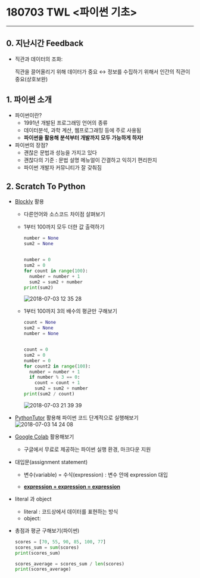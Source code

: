 # 180703 TWL <파이썬 기초>

-----------------------------------------------------



## 0. 지난시간 Feedback

* 직관과 데이터의 조화: 

  직관을 끌어올리기 위해 데이터가 중요 ↔ 정보를 수집하기 위해서 인간의 직관이 중요(상호보완)



## 1. 파이썬 소개

- 파이썬이란?
  * 1991년 개발된 프로그래밍 언어의 종류
  * 데이터분석, 과학 계산, 웹프로그래밍 등에 주로 사용됨
  * **파이썬을 활용해 분석부터 개발까지 모두 가능하게 하자!**
- 파이썬의 장점?
  - 괜찮은 문법과 성능을 가지고 있다
  - 괜찮다의 기준 : 문법 설명 메뉴얼이 간결하고 익히기 편리한지
  - 파이썬 개발자 커뮤니티가 잘 갖춰짐



## 2. Scratch To Python

- [Blockly](https://blockly-demo.appspot.com/static/demos/code/index.html) 활용

  - 다른언어와 소스코드 차이점 살펴보기

  - 1부터 100까지 모두 더한 값 출력하기

    ```python
    number = None
    sum2 = None
    
    
    number = 0
    sum2 = 0
    for count in range(100):
      number = number + 1
      sum2 = sum2 + number
    print(sum2)
    ```
    ![2018-07-03 12 35 28](https://user-images.githubusercontent.com/40630535/42231405-6c32854c-7f26-11e8-8a7b-a4aa4013e0b8.png)

  - 1부터 100까지 3의 배수의 평균만 구해보기

    ```python
    count = None
    sum2 = None
    number = None
    
    
    count = 0
    sum2 = 0
    number = 0
    for count2 in range(100):
      number = number + 1
      if number % 3 == 0:
        count = count + 1
        sum2 = sum2 + number
    print(sum2 / count)
    ```

    ![2018-07-03 21 39 39](https://user-images.githubusercontent.com/40630535/42231426-770337a0-7f26-11e8-925a-12fed8230f95.png)








- [PythonTutor](http://www.pythontutor.com/live.html#mode=edit) 활용해 파이썬 코드 단계적으로 실행해보기
  ![2018-07-03 14 24 08](https://user-images.githubusercontent.com/40630535/42231439-7fadbf56-7f26-11e8-8525-e5efce8f72a1.png)




* [Google Colab](https://colab.research.google.com/) 활용해보기
  * 구글에서 무료로 제공하는 파이썬 실행 환경, 마크다운 지원



* 대입문(assignment statement)

  * 변수(variable) = 수식(expression) : 변수 안에 expression 대입

  * <u>**expression + expression = expression**</u>

    

* literal 과 object

  * literal : 코드상에서 데이터를 표현하는 방식
  * object:



* 총점과 평균 구해보기(파이썬)

  ```python
  scores = [70, 55, 90, 85, 100, 77]
  scores_sum = sum(scores)
  print(scores_sum)
  
  scores_average = scores_sum / len(scores)
  print(scores_average)
  ```

  

